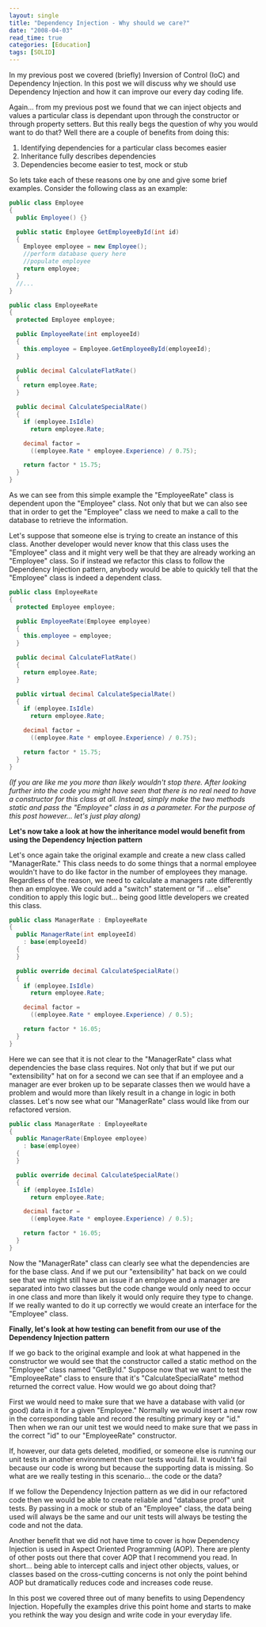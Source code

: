 ```yaml
---
layout: single
title: "Dependency Injection - Why should we care?"
date: "2008-04-03"
read_time: true
categories: [Education]
tags: [SOLID]
---
```


In my previous post we covered (briefly) Inversion of Control (IoC) and Dependency Injection. 
In this post we will discuss why we should use Dependency Injection and how it can improve our every day coding life.

Again... from my previous post we found that we can inject objects and values a particular class is dependant upon through the 
constructor or through property setters. 
But this really begs the question of why you would want to do that? Well there are a couple of benefits from doing this:
1. Identifying dependencies for a particular class becomes easier
2. Inheritance fully describes dependencies
3. Dependencies become easier to test, mock or stub

So lets take each of these reasons one by one and give some brief examples. Consider the following class as an example:

```csharp
public class Employee
{
  public Employee() {}

  public static Employee GetEmployeeById(int id)
  {
    Employee employee = new Employee();
    //perform database query here
    //populate employee
    return employee;
  }
  //...
}

public class EmployeeRate
{
  protected Employee employee;

  public EmployeeRate(int employeeId)
  {
    this.employee = Employee.GetEmployeeById(employeeId);
  }

  public decimal CalculateFlatRate()
  {
    return employee.Rate;
  }

  public decimal CalculateSpecialRate()
  {
    if (employee.IsIdle)
      return employee.Rate;

    decimal factor = 
      ((employee.Rate * employee.Experience) / 0.75);

    return factor * 15.75;
  }
}
```

As we can see from this simple example the "EmployeeRate" class is dependent upon the "Employee" class. 
Not only that but we can also see that in order to get the "Employee" class we need to make a call to the database to retrieve the information.

Let's suppose that someone else is trying to create an instance of this class. 
Another developer would never know that this class uses the "Employee" class and it might very well be that they are already working an "Employee" class. 
So if instead we refactor this class to follow the Dependency Injection pattern, anybody would be able to quickly tell that the "Employee" class is indeed a dependent class.

```csharp
public class EmployeeRate
{
  protected Employee employee;

  public EmployeeRate(Employee employee)
  {
    this.employee = employee;
  }

  public decimal CalculateFlatRate()
  {
    return employee.Rate;
  }

  public virtual decimal CalculateSpecialRate()
  {
    if (employee.IsIdle)
      return employee.Rate;

    decimal factor = 
      ((employee.Rate * employee.Experience) / 0.75);

    return factor * 15.75;
  }
}
```

 _(If you are like me you more than likely wouldn't stop there. 
 After looking further into the code you might have seen that there is no real need to have a constructor for this class at all. 
 Instead, simply make the two methods static and pass the "Employee" class in as a parameter. 
 For the purpose of this post however... let's just play along)_

**Let's now take a look at how the inheritance model would benefit from using the Dependency Injection pattern**

Let's once again take the original example and create a new class called "ManagerRate." 
This class needs to do some things that a normal employee wouldn't have to do like factor in the number of employees they manage. 
Regardless of the reason, we need to calculate a managers rate differently then an employee. 
We could add a "switch" statement or "if ... else" condition to apply this logic but... being good little developers we created this class.

```csharp
public class ManagerRate : EmployeeRate
{
  public ManagerRate(int employeeId)
    : base(employeeId)
  {
  }

  public override decimal CalculateSpecialRate()
  {
    if (employee.IsIdle)
      return employee.Rate;

    decimal factor = 
      ((employee.Rate * employee.Experience) / 0.5);

    return factor * 16.05;
  }
}
```

Here we can see that it is not clear to the "ManagerRate" class what dependencies the base class requires. 
Not only that but if we put our "extensibility" hat on for a second we can see that if an employee and a manager are ever 
broken up to be separate classes then we would have a problem and would more than likely result in a change in logic in both classes. 
Let's now see what our "ManagerRate" class would like from our refactored version.

```csharp
public class ManagerRate : EmployeeRate
{
  public ManagerRate(Employee employee)
    : base(employee)
  {
  }

  public override decimal CalculateSpecialRate()
  {
    if (employee.IsIdle)
      return employee.Rate;

    decimal factor = 
      ((employee.Rate * employee.Experience) / 0.5);

    return factor * 16.05;
  }
}
```

Now the "ManagerRate" class can clearly see what the dependencies are for the base class. 
And if we put our "extensibility" hat back on we could see that we might still have an issue if an employee and a manager are 
separated into two classes but the code change would only need to occur in one class and more than likely it would only require they type to change. 
If we really wanted to do it up correctly we would create an interface for the "Employee" class.

**Finally, let's look at how testing can benefit from our use of the Dependency Injection pattern**

If we go back to the original example and look at what happened in the constructor we would see that the constructor called a static method on the 
"Employee" class named "GetById." Suppose now that we want to test the "EmployeeRate" class to ensure that it's "CalculateSpecialRate" method returned 
the correct value. How would we go about doing that?

First we would need to make sure that we have a database with valid (or good) data in it for a given "Employee." 
Normally we would insert a new row in the corresponding table and record the resulting primary key or "id." 
Then when we ran our unit test we would need to make sure that we pass in the correct "id" to our "EmployeeRate" constructor.

If, however, our data gets deleted, modified, or someone else is running our unit tests in another environment then our tests would fail. 
It wouldn't fail because our code is wrong but because the supporting data is missing. So what are we really testing in this scenario... the code or the data?

If we follow the Dependency Injection pattern as we did in our refactored code then we would be able to create reliable and "database proof" unit tests. 
By passing in a mock or stub of an "Employee" class, the data being used will always be the same and our unit tests will always be testing the code and not the data.

Another benefit that we did not have time to cover is how Dependency Injection is used in Aspect Oriented Programming (AOP). 
There are plenty of other posts out there that cover AOP that I recommend you read. 
In short... being able to intercept calls and inject other objects, values, or classes based on the cross-cutting concerns is not only the 
point behind AOP but dramatically reduces code and increases code reuse.

In this post we covered three out of many benefits to using Dependency Injection. 
Hopefully the examples drive this point home and starts to make you rethink the way you design and write code in your everyday life.

